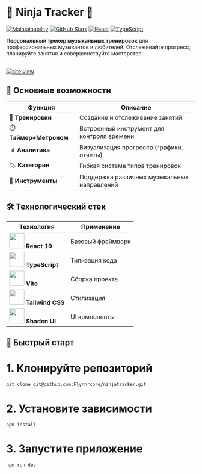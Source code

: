 # 🎵 Ninja Tracker 🎵

[![Maintainability](https://qlty.sh/badges/b6125dc0-85ac-41f3-8270-ae761025c432/maintainability.svg)](https://qlty.sh/gh/Flynnrcore/projects/ninjatracker)
[![GitHub Stars](https://img.shields.io/github/stars/Flynnrcore/ninjatracker?style=social)](https://github.com/Flynnrcore/ninjatracker/stargazers)
[![React](https://img.shields.io/badge/React-19-%2361DAFB)](https://react.dev/)
[![TypeScript](https://img.shields.io/badge/TypeScript-5.0-%233178C6)](https://www.typescriptlang.org/)

**Персональный трекер музыкальных тренировок** для профессиональных музыкантов и любителей.
Отслеживайте прогресс, планируйте занятия и совершенствуйте мастерство.

<br/>
<a href='https://ninjatracker.vercel.app' target='_blank'><img src='https://i.postimg.cc/hjjqMV1z/temp-Image-QClbe-S.avif' border='0' alt='site view'/></a>
<br/>

## 🌟 Основные возможности

| Функция                | Описание                                    |
| ---------------------- | ------------------------------------------- |
| 🎯 **Тренировки**      | Создание и отслеживание занятий             |
| ⏱️ **Таймер+Метроном** | Встроенный инструмент для контроля времени  |
| 📊 **Аналитика**       | Визуализация прогресса (графики, отчеты)    |
| 🏷️ **Категории**       | Гибкая система типов тренировок             |
| 🎸 **Инструменты**     | Поддержка различных музыкальных направлений |



## 🛠 Технологический стек

<div align="center">
  
| Технология | Применение |
|------------|------------|
| <img src="https://cdn.worldvectorlogo.com/logos/react-2.svg" width="40"> **React 19** | Базовый фреймворк |
| <img src="https://cdn.worldvectorlogo.com/logos/typescript.svg" width="40"> **TypeScript** | Типизация кода |
| <img src="https://cdn.worldvectorlogo.com/logos/vitejs.svg" width="40"> **Vite** | Сборка проекта |
| <img src="https://cdn.worldvectorlogo.com/logos/tailwindcss.svg" width="40"> **Tailwind CSS** | Стилизация |
| <img src="https://shadcn.com/favicon.ico" width="40"> **Shadcn UI** | UI компоненты |

</div>

## 🚀 Быстрый старт

# 1. Клонируйте репозиторий

```bash
git clone git@github.com:Flynnrcore/ninjatracker.git
```

# 2. Установите зависимости

```bash
npm install
```

# 3. Запустите приложение

```bash
npm run dev
```
